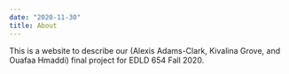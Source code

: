 ```yaml
---
date: "2020-11-30"
title: About
---
```


This is a website to describe our (Alexis Adams-Clark, Kivalina Grove, and Ouafaa Hmaddi) final project for EDLD 654 Fall 2020. 
